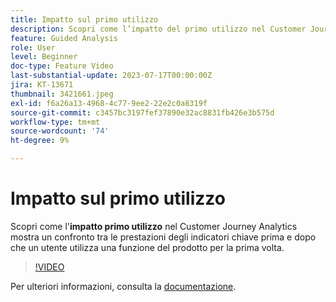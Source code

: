 ```yaml
---
title: Impatto sul primo utilizzo
description: Scopri come l’impatto del primo utilizzo nel Customer Journey Analytics mostra un confronto tra le prestazioni degli indicatori chiave prima e dopo che un utente utilizza una funzione del prodotto per la prima volta.
feature: Guided Analysis
role: User
level: Beginner
doc-type: Feature Video
last-substantial-update: 2023-07-17T00:00:00Z
jira: KT-13671
thumbnail: 3421661.jpeg
exl-id: f6a26a13-4968-4c77-9ee2-22e2c0a8319f
source-git-commit: c3457bc3197fef37890e32ac8831fb426e3b575d
workflow-type: tm+mt
source-wordcount: '74'
ht-degree: 9%

---
```


# Impatto sul primo utilizzo

Scopri come l&#39;**impatto primo utilizzo** nel Customer Journey Analytics mostra un confronto tra le prestazioni degli indicatori chiave prima e dopo che un utente utilizza una funzione del prodotto per la prima volta.

>[!VIDEO](https://video.tv.adobe.com/v/3421661/?learn=on)

Per ulteriori informazioni, consulta la [documentazione](https://experienceleague.adobe.com/docs/analytics-platform/using/guided-analysis/impact/first-use.html?lang=it).
